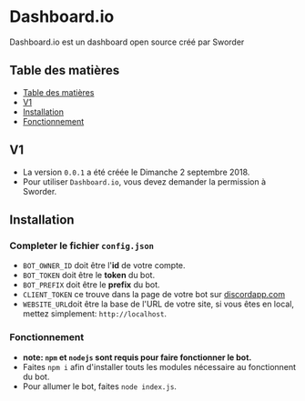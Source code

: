
# Dashboard.io

Dashboard.io est un dashboard open source créé par Sworder

## Table des matières

* [Table des matières](#table-des-matières)
* [V1](#v1)
* [Installation](#installation)
* [Fonctionnement](#fonctionnement)

## V1 

* La version `0.0.1` a été créée le Dimanche 2 septembre 2018.
* Pour utiliser `Dashboard.io`, vous devez demander la permission à Sworder.

## Installation

### Completer le fichier `config.json`
* `BOT_OWNER_ID` doit être l'**id** de votre compte.
* `BOT_TOKEN` doit être le **token** du bot.
* `BOT_PREFIX` doit être le **prefix** du bot.
* `CLIENT_TOKEN` ce trouve dans la page de votre bot sur [discordapp.com](https://discordapp.com/developers/applications/)
* `WEBSITE_URL`doit être la base de l'URL de votre site, si vous êtes en local, mettez simplement: `http://localhost`.

### Fonctionnement

* **note: `npm` et `nodejs` sont requis pour faire fonctionner le bot.**
* Faites `npm i` afin d'installer touts les modules nécessaire au fonctionnent du bot.
* Pour allumer le bot, faites `node index.js`.
